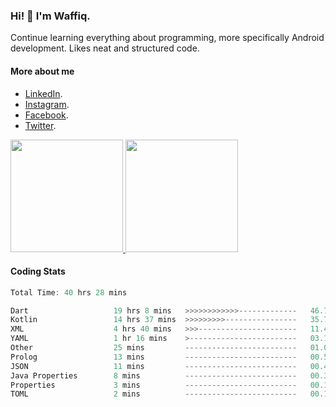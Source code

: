 ### Hi! 👋 I'm Waffiq.

Continue learning everything about programming, more specifically Android development. Likes neat and structured code.

#### More about me 
- [LinkedIn](https://www.linkedin.com/in/waffiqaziz/).
- [Instagram](https://www.instagram.com/waffiqaziz/).
- [Facebook](https://web.facebook.com/WaffiqAziz/).
- [Twitter](https://twitter.com/AzizWaffiq).

<p align="left">
<a href="https://github.com/waffiqaziz">
  <img height="180em" src="https://github-readme-stats-eight-theta.vercel.app/api?username=waffiqaziz&show_icons=true&theme=algolia&include_all_commits=true&count_private=true"/>
  <img height="180em" src="https://github-readme-stats-eight-theta.vercel.app/api/top-langs/?username=waffiqaziz&layout=compact&langs_count=8&theme=algolia"/>
</a>
</p>

#### Coding Stats
<!--START_SECTION:waka-->

```rust
Total Time: 40 hrs 28 mins

Dart                   19 hrs 8 mins   >>>>>>>>>>>>-------------   46.79 %
Kotlin                 14 hrs 37 mins  >>>>>>>>>----------------   35.75 %
XML                    4 hrs 40 mins   >>>----------------------   11.44 %
YAML                   1 hr 16 mins    >------------------------   03.12 %
Other                  25 mins         -------------------------   01.03 %
Prolog                 13 mins         -------------------------   00.56 %
JSON                   11 mins         -------------------------   00.48 %
Java Properties        8 mins          -------------------------   00.37 %
Properties             3 mins          -------------------------   00.13 %
TOML                   2 mins          -------------------------   00.12 %
```

<!--END_SECTION:waka-->
